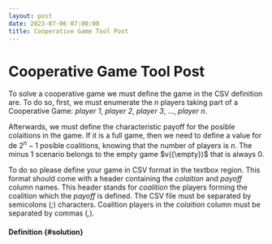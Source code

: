 ```yaml
---
layout: post
date: 2023-07-06 07:00:00
title: Cooperative Game Tool Post
---
```

# Cooperative Game Tool Post

To solve a cooperative game we must define the game in the CSV definition are. To do so, first, we must enumerate the $n$ players taking part of a Cooperative Game: *player 1*, *player 2*, *player 3*, ..., *player n*.

Afterwards, we must define the characteristic payoff for the posible colaitions in the game. If it is a full game, then we need to define a value for de $2^n - 1$ posible coalitions, knowing that the number of players is $n$. The minus 1 scenario belongs to the empty game $v({\empty})$ that is always $0$.

To do so please define your game in CSV format in the textbox region. This format should come with a header containing the *colaition* and *payoff* column names. This header stands for *coalition* the players forming the coalition which the *payoff* is defined. The CSV file must be separated by semicolons (*;*) characters. Coalition players in the *colaition* column must be separated by commas (*,*).


#### Definition {#solution}

<div id="cooperative-game-tool-react-app"></div>